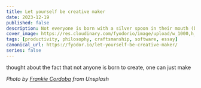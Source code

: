 ```yaml
---
title: Let yourself be creative maker
date: 2023-12-19
published: false
description: Not everyone is born with a silver spoon in their mouth (but it's OK).
cover_image: https://res.cloudinary.com/fyodorio/image/upload/w_1000,h_420,c_fill,g_auto,q_auto,f_auto/v1672322897/wyo2oi079lcz91jiaqek.jpg
tags: [productivity, philosophy, craftsmanship, software, essay]
canonical_url: https://fyodor.io/let-yourself-be-creative-maker/
series: false
---
```


thought about the fact that not anyone is born to create, one can just make

_Photo by [Frankie Cordoba](https://unsplash.com/@foulsterr) from Unsplash_